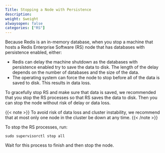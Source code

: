 ```yaml
---
Title: Stopping a Node with Persistence
description:
weight: $weight
alwaysopen: false
categories: ["RS"]
---
```

Because Redis is an in-memory database,
when you stop a machine that hosts a Redis Enterprise Software (RS) node that has databases with persistence enabled, either:

- Redis can delay the machine shutdown as the databases with persistence enabled try to save the data to disk.
    The length of the delay depends on the number of databases and the size of the data.
- The operating system can force the node to stop before all of the data is saved to disk. This results in data loss.

To gracefully stop RS and make sure that data is saved,
we recommended that you stop the RS processes so that RS saves the data to disk.
Then you can stop the node without risk of delay or data loss.

{{< note >}}
To avoid risk of data loss and cluster instability,
we recommend that at most only one node in the cluster be down at any time.
{{< /note >}}

To stop the RS processes, run:

```src
sudo supervisorctl stop all
```

Wait for this process to finish and then stop the node.
